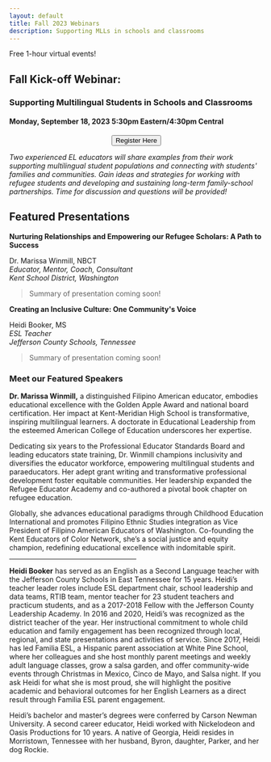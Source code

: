 ```yaml
---
layout: default
title: Fall 2023 Webinars
description: Supporting MLLs in schools and classrooms
---
```


Free 1-hour virtual events!

## Fall Kick-off Webinar: <br> 
### Supporting Multilingual Students in Schools and Classrooms

#### Monday, September 18, 2023 5:30pm Eastern/4:30pm Central

<p style="text-align: center;"><input class="register-button" type="button" onclick="location.href='https://forms.gle/mbiWYcfNFgBuLfbx8';" value="Register Here" /></p>

*Two experienced EL educators will share examples from their work supporting multilingual student populations and connecting with students' families and communities. Gain ideas and strategies for working with refugee students and developing and sustaining long-term family-school partnerships. Time for discussion and questions will be provided!*

Featured Presentations
------------
**Nurturing Relationships and Empowering our Refugee Scholars: A Path to Success**

Dr. Marissa Winmill, NBCT <br>
*Educator, Mentor, Coach, Consultant* <br>
*Kent School District, Washington* <br>

> Summary of presentation 
> coming soon!

**Creating an Inclusive Culture: One Community's Voice**

Heidi Booker, MS <br>
*ESL Teacher*<br>
*Jefferson County Schools, Tennessee*<br>

> Summary of presentation 
> coming soon!

### Meet our Featured Speakers ###
**Dr. Marissa Winmill,** a distinguished Filipino American educator, embodies educational excellence with the Golden Apple Award and national board certification. Her impact at Kent-Meridian High School is transformative, inspiring multilingual learners. A doctorate in Educational Leadership from the esteemed American College of Education underscores her expertise.

Dedicating six years to the Professional Educator Standards Board and leading educators state training, Dr. Winmill champions inclusivity and diversifies the educator workforce, empowering multilingual students and paraeducators. Her adept grant writing and transformative professional development foster equitable communities. Her leadership expanded the Refugee Educator Academy and co-authored a pivotal book chapter on refugee education.

Globally, she advances educational paradigms through Childhood Education International and promotes Filipino Ethnic Studies integration as Vice President of Filipino American Educators of Washington. Co-founding the Kent Educators of Color Network, she’s a social justice and equity champion, redefining educational excellence with indomitable spirit.

<hr  style="width:50%">

**Heidi Booker** has served as an English as a Second Language teacher with the Jefferson County Schools in East Tennessee for 15 years. Heidi’s teacher leader roles include ESL department chair, school leadership and data teams, RTIB team, mentor teacher for 23 student teachers and practicum students, and as a 2017-2018 Fellow with the Jefferson County Leadership Academy. In 2016 and 2020, Heidi’s was recognized as the district teacher of the year. Her instructional commitment to whole child education and family engagement has been recognized through local, regional, and state presentations and activities of service. Since 2017, Heidi has led Familia ESL, a Hispanic parent association at White Pine School, where her colleagues and she host monthly parent meetings and weekly adult language classes, grow a salsa garden, and offer community-wide events through Christmas in Mexico, Cinco de Mayo, and Salsa night. If you ask Heidi for what she is most proud, she will highlight the positive academic and behavioral outcomes for her English Learners as a direct result through Familia ESL parent engagement.

Heidi’s bachelor and master’s degrees were conferred by Carson Newman University. A second career educator, Heidi worked with Nickelodeon and Oasis Productions for 10 years. A native of Georgia, Heidi resides in Morristown, Tennessee with her husband, Byron, daughter, Parker, and her dog Rockie.
